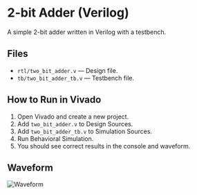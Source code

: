 # 2-bit Adder (Verilog)

A simple 2-bit adder written in Verilog with a testbench.

## Files
- `rtl/two_bit_adder.v` — Design file.
- `tb/two_bit_adder_tb.v` — Testbench file.

## How to Run in Vivado
1. Open Vivado and create a new project.
2. Add `two_bit_adder.v` to Design Sources.
3. Add `two_bit_adder_tb.v` to Simulation Sources.
4. Run Behavioral Simulation.
5. You should see correct results in the console and waveform.

## Waveform
![Waveform](docs/images/waveform.png)